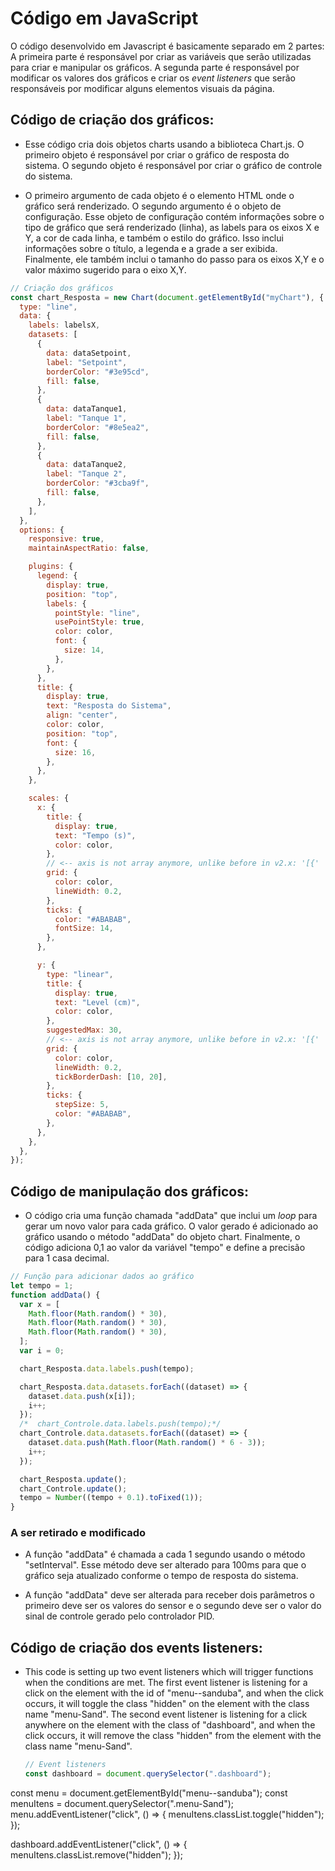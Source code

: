 # Código em JavaScript
O código desenvolvido em Javascript é basicamente separado em 2 partes: A primeira parte é responsável por criar as variáveis que serão utilizadas para criar e manipular os gráficos. A segunda parte é responsável por modificar os valores dos gráficos e criar os <i> event listeners</i> que serão responsáveis por modificar alguns elementos visuais da página.

## Código de criação dos gráficos: 
- Esse código cria dois objetos charts usando a biblioteca Chart.js. O primeiro objeto é responsável por criar o gráfico de resposta do sistema. O segundo objeto é responsável por criar o gráfico de controle do sistema. 

- O primeiro argumento de cada objeto é o elemento HTML onde o gráfico será renderizado. O segundo argumento é o objeto de configuração. Esse objeto de configuração contém informações sobre o tipo de gráfico que será renderizado (linha), as labels para os eixos X e Y, a cor de cada linha, e também o estilo do gráfico. Isso inclui informações sobre o título, a legenda e a grade a ser exibida. Finalmente, ele também inclui o tamanho do passo para os eixos X,Y e o valor máximo sugerido para o eixo X,Y.

```javascript
// Criação dos gráficos
const chart_Resposta = new Chart(document.getElementById("myChart"), {
  type: "line",
  data: {
    labels: labelsX,
    datasets: [
      {
        data: dataSetpoint,
        label: "Setpoint",
        borderColor: "#3e95cd",
        fill: false,
      },
      {
        data: dataTanque1,
        label: "Tanque 1",
        borderColor: "#8e5ea2",
        fill: false,
      },
      {
        data: dataTanque2,
        label: "Tanque 2",
        borderColor: "#3cba9f",
        fill: false,
      },
    ],
  },
  options: {
    responsive: true,
    maintainAspectRatio: false,

    plugins: {
      legend: {
        display: true,
        position: "top",
        labels: {
          pointStyle: "line",
          usePointStyle: true,
          color: color,
          font: {
            size: 14,
          },
        },
      },
      title: {
        display: true,
        text: "Resposta do Sistema",
        align: "center",
        color: color,
        position: "top",
        font: {
          size: 16,
        },
      },
    },

    scales: {
      x: {
        title: {
          display: true,
          text: "Tempo (s)",
          color: color,
        },
        // <-- axis is not array anymore, unlike before in v2.x: '[{'
        grid: {
          color: color,
          lineWidth: 0.2,
        },
        ticks: {
          color: "#ABABAB",
          fontSize: 14,
        },
      },

      y: {
        type: "linear",
        title: {
          display: true,
          text: "Level (cm)",
          color: color,
        },
        suggestedMax: 30,
        // <-- axis is not array anymore, unlike before in v2.x: '[{'
        grid: {
          color: color,
          lineWidth: 0.2,
          tickBorderDash: [10, 20],
        },
        ticks: {
          stepSize: 5,
          color: "#ABABAB",
        },
      },
    },
  },
});
```

## Código de manipulação dos gráficos:
- O código cria uma função chamada "addData" que inclui um <i> loop </i> para gerar um novo valor para cada gráfico. O valor gerado é adicionado ao gráfico usando o método "addData" do objeto chart. Finalmente, o código adiciona 0,1 ao valor da variável "tempo" e define a precisão para 1 casa decimal.

```javascript
// Função para adicionar dados ao gráfico
let tempo = 1;
function addData() {
  var x = [
    Math.floor(Math.random() * 30),
    Math.floor(Math.random() * 30),
    Math.floor(Math.random() * 30),
  ];
  var i = 0;

  chart_Resposta.data.labels.push(tempo);

  chart_Resposta.data.datasets.forEach((dataset) => {
    dataset.data.push(x[i]);
    i++;
  });
  /*  chart_Controle.data.labels.push(tempo);*/
  chart_Controle.data.datasets.forEach((dataset) => {
    dataset.data.push(Math.floor(Math.random() * 6 - 3));
    i++;
  });

  chart_Resposta.update();
  chart_Controle.update();
  tempo = Number((tempo + 0.1).toFixed(1));
}
```



### A ser retirado e modificado
- A função "addData" é chamada a cada 1 segundo usando o método "setInterval". Esse método deve ser alterado para 100ms para que o gráfico seja atualizado conforme o tempo de resposta do sistema.

- A função "addData" deve ser alterada para receber dois parâmetros o primeiro deve ser os valores do sensor e o segundo deve ser o valor do sinal de controle gerado pelo controlador PID.

## Código de criação dos events listeners:
- This code is setting up two event listeners which will trigger functions when the conditions are met. The first event listener is listening for a click on the element with the id of "menu--sanduba", and when the click occurs, it will toggle the class "hidden" on the element with the class name "menu-Sand". The second event listener is listening for a click anywhere on the element with the class of "dashboard", and when the click occurs, it will remove the class "hidden" from the element with the class name "menu-Sand".
    
    ```javascript
    // Event listeners
    const dashboard = document.querySelector(".dashboard");
const menu = document.getElementById("menu--sanduba");
const menuItens = document.querySelector(".menu-Sand");
menu.addEventListener("click", () => {
  menuItens.classList.toggle("hidden");
});

dashboard.addEventListener("click", () => {
  menuItens.classList.remove("hidden");
});

```